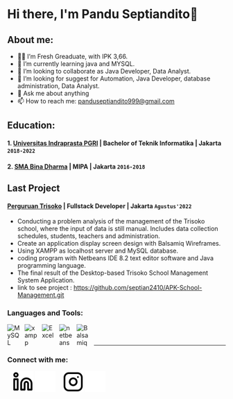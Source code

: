 # Hi there, I'm Pandu Septiandito👋
## About me:
- 👨‍🎓 I’m Fresh Greaduate, with IPK 3,66.
- 🌱 I’m currently learning java and MYSQL.
- 👯 I’m looking to collaborate as Java Developer, Data Analyst.
- 🤔 I’m looking for suggest for Automation, Java Developer, database administration, Data Analyst.
- 💬 Ask me about anything
- 📫 How to reach me: panduseptiandito999@gmail.com

## Education:

#### 1. [Universitas Indraprasta PGRI](https://unindra.ac.id) | Bachelor of Teknik Informatika | Jakarta `2018-2022`
 
#### 2. [SMA Bina Dharma](https://sma-binadharma.sch.id) | MIPA | Jakarta `2016-2018`

## Last Project
#### [Perguruan Trisoko](https://perguruantrisoko.sch.id/) | Fullstack Developer | Jakarta `Agustus'2022`
-	Conducting a problem analysis of the management of the Trisoko school, where the input of data is still manual. Includes data collection schedules, students, teachers and administration.
-	Create an application display screen design with Balsamiq Wireframes.
-	Using XAMPP as localhost server and MySQL database. 
-	coding program with Netbeans IDE 8.2 text editor software and Java programming language.
-	The final result of the Desktop-based Trisoko School Management System Application.
- link to see project  : https://github.com/septian2410/APK-School-Management.git

### Languages and Tools:

[<img align="left" alt="MySQL" width="30px" src="https://cdn.jsdelivr.net/gh/devicons/devicon/icons/mysql/mysql-original.svg" style="padding-right:10px;" />][webdev]
[<img align="left" alt="xampp" width="30px" src="http://assets.computesta.com/xampp.png" style="padding-right:10px;" />][webdev]
[<img align="left" alt="Excel" width="30px" src="https://is2-ssl.mzstatic.com/image/thumb/Purple126/v4/a8/fd/5a/a8fd5a84-c6f1-355f-3b9f-6e86598efaa3/XCEL.png/1200x630bb.png" style="padding-right:10px;" />][webdev]
[<img align="left" alt="netbeans" width="30px" src="https://img.utdstc.com/icon/04d/26f/04d26f25572d512a49e76f8f52e2319050162dce0a4e21ee14fc03903342cacc:200" style="padding-right:10px;" />][webdev]
[<img align="left" alt="Balsamiq" width="30px" src="https://blog.balsamiq.com/wp-content/uploads/2017/09/Balsamiq-Wireframes-Thumbnail-Final-0.png" style="padding-right:10px;" />][webdev]



<br />
<br />

---
### Connect with me:

&nbsp;&nbsp;
[![website](./img/linkedin-light.svg)](https://www.linkedin.com/in/pandu-septiandito-81aa8b1aa/#gh-light-mode-only)
[![website](./img/linkedin-dark.svg)](https://www.linkedin.com/in/pandu-septiandito-81aa8b1aa/#gh-dark-mode-only)
&nbsp;&nbsp;
[![website](./img/instagram-light.svg)](https://www.instagram.com/pandu_septian24/#gh-light-mode-only)
[![website](./img/instagram-dark.svg)](https://www.instagram.com/pandu_septian24/#gh-dark-mode-only)


[webdev]: https://github.com/septian2410/septian2410
